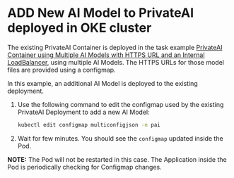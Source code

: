 # ADD New AI Model to PrivateAI deployed in OKE cluster

The existing PrivateAI Container is deployed in the task example [PrivateAI Container using Multiple AI Models with HTTPS URL and an Internal LoadBalancer](./deploy_privateai_multi_model_https_internallb.md), using multiple AI Models. The HTTPS URLs for those model files are provided using a configmap. 

In this example, an additional AI Model is deployed to the existing deployment.

1. Use the following command to edit the configmap used by the existing PrivateAI Deployment to add a new AI Model:
    ```sh
    kubectl edit configmap multiconfigjson -n pai
    ```

2. Wait for few minutes. You should see the `configmap` updated inside the Pod. 

**NOTE:** The Pod will not be restarted in this case. The Application inside the Pod is periodically checking for Configmap changes.